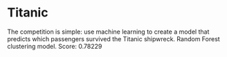 # Titanic
The competition is simple: use machine learning to create a model that predicts which passengers survived the Titanic shipwreck.
Random Forest clustering model.
Score: 0.78229
